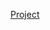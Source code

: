 [Project](Notatki/Semestr%203/Języki%20programowania/Labolatoria/Labolatoria%201/Project/Project.md)